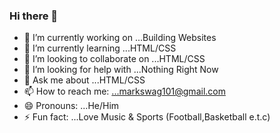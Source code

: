 ### Hi there 👋

<!--
**Markswag101/Markswag101** is a ✨ _special_ ✨ repository because its `README.md` (this file) appears on your GitHub profile.

Here are some ideas to get you started: -->

- 🔭 I’m currently working on ...Building Websites
- 🌱 I’m currently learning ...HTML/CSS
- 👯 I’m looking to collaborate on ...HTML/CSS
- 🤔 I’m looking for help with ...Nothing Right Now
- 💬 Ask me about ...HTML/CSS
- 📫 How to reach me: ...markswag101@gmail.com 
- 😄 Pronouns: ...He/Him
- ⚡ Fun fact: ...Love Music & Sports (Football,Basketball e.t.c)


